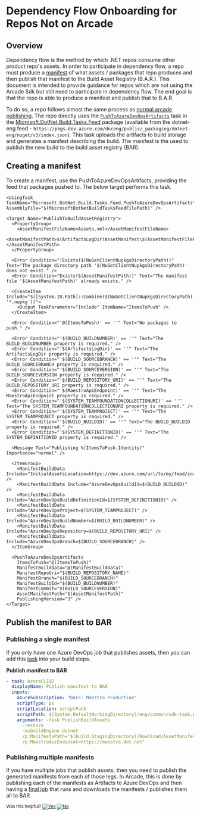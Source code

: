 # Dependency Flow Onboarding for Repos Not on Arcade

## Overview

Dependency flow is the method by which .NET repos consume other product repo's assets.  In order to participate in dependency flow, a repo must produce a [manifest](#generate-a-manifest) of what assets / packages that repo produces and then publish that manifest to the Build Asset Registry (B.A.R.).  This document is intended to provide guidance for repos which are not using the Arcade Sdk but still need to participate in dependency flow. The end goal is that the repo is able to produce a manifest and publish that to B.A.R.

To do so, a repo follows almost the same process as [normal arcade publishing](DependencyFlowOnboarding.md). The repo directly uses the [`PushToAzureDevOpsArtifacts`](https://github.com/dotnet/arcade/blob/master/src/Microsoft.DotNet.Build.Tasks.Feed/src/PushToAzureDevOpsArtifacts.cs) task in the [Microsoft.DotNet.Build.Tasks.Feed](https://github.com/dotnet/arcade/tree/master/src/Microsoft.DotNet.Build.Tasks.Feed) package (available from the dotnet-eng feed - `https://pkgs.dev.azure.com/dnceng/public/_packaging/dotnet-eng/nuget/v3/index.json`). This task uploads the artifacts to build storage and generates a manifest describing the build. The manifest is the used to publish the new build to the build asset registry (BAR).

## Creating a manifest

To create a manifest, use the PushToAzureDevOpsArtifacts, providing the feed that packages pushed to. The below target performs this task.

```
<UsingTask TaskName="Microsoft.DotNet.Build.Tasks.Feed.PushToAzureDevOpsArtifacts" AssemblyFile="$(MicrosoftDotNetBuildTasksFeedFilePath)" />

<Target Name="PublishToBuildAssetRegistry">
  <PropertyGroup>
    <AssetManifestFileName>Assets.xml</AssetManifestFileName>
    <AssetManifestPath>$(ArtifactsLogDir)AssetManifest\$(AssetManifestFileName)</AssetManifestPath>
  </PropertyGroup>

  <Error Condition="!Exists($(NuGetClientNupkgsDirectoryPath))" Text="The package directory path '$(NuGetClientNupkgsDirectoryPath)' does not exist." />
  <Error Condition="Exists($(AssetManifestPath))" Text="The manifest file '$(AssetManifestPath)' already exists." />

  <CreateItem Include="$([System.IO.Path]::Combine($(NuGetClientNupkgsDirectoryPath), '*.nupkg'))">
    <Output TaskParameter="Include" ItemName="ItemsToPush" />
  </CreateItem>

  <Error Condition="'@(ItemsToPush)' == ''" Text="No packages to push." />

  <Error Condition="'$(BUILD_BUILDNUMBER)' == ''" Text="The BUILD_BUILDNUMBER property is required." />
  <Error Condition="'$(ArtifactsLogDir)' == ''" Text="The ArtifactsLogDir property is required." />
  <Error Condition="'$(BUILD_SOURCEBRANCH)' == ''" Text="The BUILD_SOURCEBRANCH property is required." />
  <Error Condition="'$(BUILD_SOURCEVERSION)' == ''" Text="The BUILD_SOURCEVERSION property is required." />
  <Error Condition="'$(BUILD_REPOSITORY_URI)' == ''" Text="The BUILD_REPOSITORY_URI property is required." />
  <Error Condition="'$(MaestroApiEndpoint)' == ''" Text="The MaestroApiEndpoint property is required." />
  <Error Condition="'$(SYSTEM_TEAMFOUNDATIONCOLLECTIONURI)' == ''" Text="The SYSTEM_TEAMFOUNDATIONCOLLECTIONURI property is required." />
  <Error Condition="'$(SYSTEM_TEAMPROJECT)' == ''" Text="The SYSTEM_TEAMPROJECT property is required." />
  <Error Condition="'$(BUILD_BUILDID)' == ''" Text="The BUILD_BUILDID property is required." />
  <Error Condition="'$(SYSTEM_DEFINITIONID)' == ''" Text="The SYSTEM_DEFINITIONID property is required." />

  <Message Text="Publishing %(ItemsToPush.Identity)" Importance="normal" />

  <ItemGroup>
    <ManifestBuildData Include="InitialAssetsLocation=https://dev.azure.com/url/to/my/feed/index.json" />
    <ManifestBuildData Include="AzureDevOpsBuildId=$(BUILD_BUILDID)" />
    <ManifestBuildData Include="AzureDevOpsBuildDefinitionId=$(SYSTEM_DEFINITIONID)" />
    <ManifestBuildData Include="AzureDevOpsProject=$(SYSTEM_TEAMPROJECT)" />
    <ManifestBuildData Include="AzureDevOpsBuildNumber=$(BUILD_BUILDNUMBER)" />
    <ManifestBuildData Include="AzureDevOpsRepository=$(BUILD_REPOSITORY_URI)" />
    <ManifestBuildData Include="AzureDevOpsBranch=$(BUILD_SOURCEBRANCH)" />
  </ItemGroup>

  <PushToAzureDevOpsArtifacts
    ItemsToPush="@(ItemsToPush)"
    ManifestBuildData="@(ManifestBuildData)"
    ManifestRepoUri="$(BUILD_REPOSITORY_NAME)"
    ManifestBranch="$(BUILD_SOURCEBRANCH)"
    ManifestBuildId="$(BUILD_BUILDNUMBER)"
    ManifestCommit="$(BUILD_SOURCEVERSION)"
    AssetManifestPath="$(AssetManifestPath)"
    PublishingVersion="3" />
</Target>
```

## Publish the manifest to BAR

### Publishing a single manifest

If you only have one Azure DevOps job that publishes assets, then you can add this [task](https://github.com/dotnet/arcade/blob/de44b15e79b9d124d04c16458bead2a1d7ea02ef/eng/common/templates/job/publish-build-assets.yml#L47) into your build steps.

**Publish manifest to BAR**

```yaml
- task: AzureCLI@2
  displayName: Publish manifest to BAR
  inputs:
    azureSubscription: "Darc: Maestro Production"
    scriptType: ps
    scriptLocation: scriptPath
    scriptPath: $(System.DefaultWorkingDirectory)/eng/common/sdk-task.ps1
    arguments: -task PublishBuildAssets
      -restore
      -msbuildEngine dotnet
      /p:ManifestsPath='$(Build.StagingDirectory)/Download/AssetManifests'
      /p:MaestroApiEndpoint=https://maestro.dot.net"
```

### Publishing multiple manifests

If you have multiple jobs that publish assets, then you need to publish the generated manifests from each of those legs.  In Arcade, this is done by publishing each of the manifests as Artifacts to Azure DevOps and then having a [final job](https://github.com/dotnet/arcade/blob/de44b15e79b9d124d04c16458bead2a1d7ea02ef/eng/common/templates/job/publish-build-assets.yml) that runs and downloads the manifests / publishes them all to BAR


<!-- Begin Generated Content: Doc Feedback -->
<sub>Was this helpful? [![Yes](https://helix.dot.net/f/ip/5?p=Documentation%5CDependencyFlowOnboardingWithoutArcade.md)](https://helix.dot.net/f/p/5?p=Documentation%5CDependencyFlowOnboardingWithoutArcade.md) [![No](https://helix.dot.net/f/in)](https://helix.dot.net/f/n/5?p=Documentation%5CDependencyFlowOnboardingWithoutArcade.md)</sub>
<!-- End Generated Content-->
